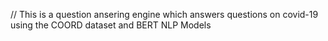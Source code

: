 // This is a question ansering engine which answers questions on covid-19 using the COORD dataset and BERT NLP Models